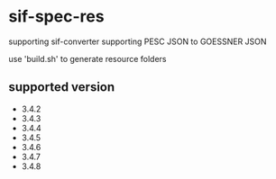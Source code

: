 # sif-spec-res

supporting sif-converter
supporting PESC JSON to GOESSNER JSON

use 'build.sh' to generate resource folders

## supported version

* 3.4.2
* 3.4.3
* 3.4.4
* 3.4.5
* 3.4.6
* 3.4.7
* 3.4.8
